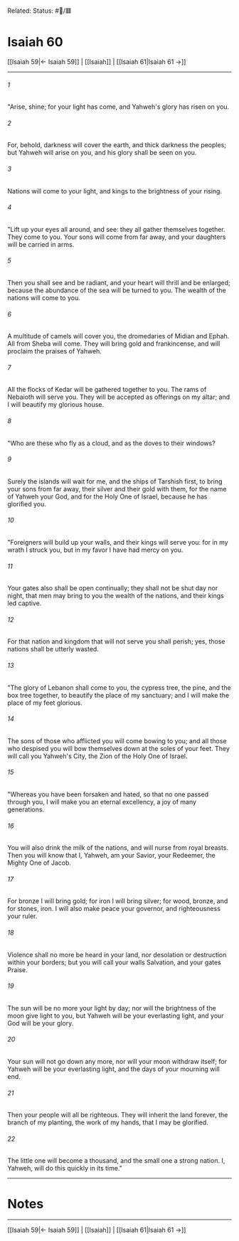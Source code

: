 Related:
Status: #📖/🟥
# Isaiah 60

[[Isaiah 59|← Isaiah 59]] | [[Isaiah]] | [[Isaiah 61|Isaiah 61 →]]
***



###### 1 
"Arise, shine; for your light has come, and Yahweh's glory has risen on you. 

###### 2 
For, behold, darkness will cover the earth, and thick darkness the peoples; but Yahweh will arise on you, and his glory shall be seen on you. 

###### 3 
Nations will come to your light, and kings to the brightness of your rising. 

###### 4 
"Lift up your eyes all around, and see: they all gather themselves together. They come to you. Your sons will come from far away, and your daughters will be carried in arms. 

###### 5 
Then you shall see and be radiant, and your heart will thrill and be enlarged; because the abundance of the sea will be turned to you. The wealth of the nations will come to you. 

###### 6 
A multitude of camels will cover you, the dromedaries of Midian and Ephah. All from Sheba will come. They will bring gold and frankincense, and will proclaim the praises of Yahweh. 

###### 7 
All the flocks of Kedar will be gathered together to you. The rams of Nebaioth will serve you. They will be accepted as offerings on my altar; and I will beautify my glorious house. 

###### 8 
"Who are these who fly as a cloud, and as the doves to their windows? 

###### 9 
Surely the islands will wait for me, and the ships of Tarshish first, to bring your sons from far away, their silver and their gold with them, for the name of Yahweh your God, and for the Holy One of Israel, because he has glorified you. 

###### 10 
"Foreigners will build up your walls, and their kings will serve you: for in my wrath I struck you, but in my favor I have had mercy on you. 

###### 11 
Your gates also shall be open continually; they shall not be shut day nor night, that men may bring to you the wealth of the nations, and their kings led captive. 

###### 12 
For that nation and kingdom that will not serve you shall perish; yes, those nations shall be utterly wasted. 

###### 13 
"The glory of Lebanon shall come to you, the cypress tree, the pine, and the box tree together, to beautify the place of my sanctuary; and I will make the place of my feet glorious. 

###### 14 
The sons of those who afflicted you will come bowing to you; and all those who despised you will bow themselves down at the soles of your feet. They will call you Yahweh's City, the Zion of the Holy One of Israel. 

###### 15 
"Whereas you have been forsaken and hated, so that no one passed through you, I will make you an eternal excellency, a joy of many generations. 

###### 16 
You will also drink the milk of the nations, and will nurse from royal breasts. Then you will know that I, Yahweh, am your Savior, your Redeemer, the Mighty One of Jacob. 

###### 17 
For bronze I will bring gold; for iron I will bring silver; for wood, bronze, and for stones, iron. I will also make peace your governor, and righteousness your ruler. 

###### 18 
Violence shall no more be heard in your land, nor desolation or destruction within your borders; but you will call your walls Salvation, and your gates Praise. 

###### 19 
The sun will be no more your light by day; nor will the brightness of the moon give light to you, but Yahweh will be your everlasting light, and your God will be your glory. 

###### 20 
Your sun will not go down any more, nor will your moon withdraw itself; for Yahweh will be your everlasting light, and the days of your mourning will end. 

###### 21 
Then your people will all be righteous. They will inherit the land forever, the branch of my planting, the work of my hands, that I may be glorified. 

###### 22 
The little one will become a thousand, and the small one a strong nation. I, Yahweh, will do this quickly in its time."

---
# Notes


***
[[Isaiah 59|← Isaiah 59]] | [[Isaiah]] | [[Isaiah 61|Isaiah 61 →]]

